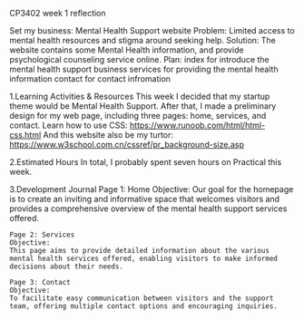 CP3402
week 1 reflection

Set my business:
Mental Health Support website
Problem: 
    Limited access to mental health resources and stigma around seeking help.
Solution: 
    The website contains some Mental Health information, and provide psychological counseling service online. 
Plan: 
    index for introduce the mental health support business
    services for providing the mental health information
    contact for contact infromation

1.Learning Activities & Resources
This week I decided that my startup theme would be Mental Health Support. After that, I made a preliminary design for my web page, including three pages: home, services, and contact. Learn how to use CSS: https://www.runoob.com/html/html-css.html And this website also be my turtor: https://www.w3school.com.cn/cssref/pr_background-size.asp

2.Estimated Hours 
In total, I probably spent seven hours on Practical this week.

3.Development Journal
    Page 1: Home
    Objective:
    Our goal for the homepage is to create an inviting and informative space that welcomes visitors and provides a comprehensive overview of the mental health support services offered.

    Page 2: Services
    Objective:
    This page aims to provide detailed information about the various mental health services offered, enabling visitors to make informed decisions about their needs.

    Page 3: Contact
    Objective:
    To facilitate easy communication between visitors and the support team, offering multiple contact options and encouraging inquiries.